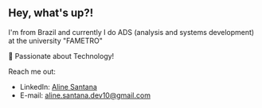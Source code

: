 ## Hey, what's up?! 

I'm from Brazil and currently I do ADS (analysis and systems development) at the university "FAMETRO"
<p>📱 Passionate about Technology!</p>

Reach me out:
* LinkedIn: [Aline Santana](https://www.linkedin.com/in/aline-sousa-santana-131535256/)
* E-mail: aline.santana.dev10@gmail.com
